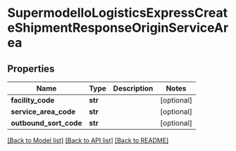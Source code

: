 # SupermodelIoLogisticsExpressCreateShipmentResponseOriginServiceArea

## Properties
Name | Type | Description | Notes
------------ | ------------- | ------------- | -------------
**facility_code** | **str** |  | [optional] 
**service_area_code** | **str** |  | [optional] 
**outbound_sort_code** | **str** |  | [optional] 

[[Back to Model list]](../README.md#documentation-for-models) [[Back to API list]](../README.md#documentation-for-api-endpoints) [[Back to README]](../README.md)

